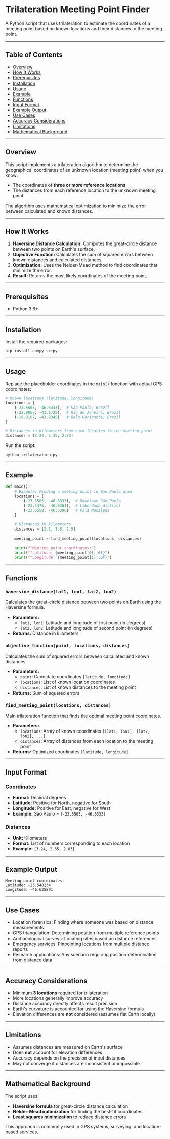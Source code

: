 # Trilateration Meeting Point Finder

A Python script that uses trilateration to estimate the coordinates of a meeting point based on known locations and their distances to the meeting point.

---

## Table of Contents

- [Overview](#overview)
- [How It Works](#how-it-works)
- [Prerequisites](#prerequisites)
- [Installation](#installation)
- [Usage](#usage)
- [Example](#example)
- [Functions](#functions)
- [Input Format](#input-format)
- [Example Output](#example-output)
- [Use Cases](#use-cases)
- [Accuracy Considerations](#accuracy-considerations)
- [Limitations](#limitations)
- [Mathematical Background](#mathematical-background)

---

## Overview

This script implements a trilateration algorithm to determine the geographical coordinates of an unknown location (meeting point) when you know:

- The coordinates of **three or more reference locations**
- The distances from each reference location to the unknown meeting point

The algorithm uses mathematical optimization to minimize the error between calculated and known distances.

---

## How It Works

1. **Haversine Distance Calculation:** Computes the great-circle distance between two points on Earth's surface.
2. **Objective Function:** Calculates the sum of squared errors between known distances and calculated distances.
3. **Optimization:** Uses the Nelder-Mead method to find coordinates that minimize the error.
4. **Result:** Returns the most likely coordinates of the meeting point.

---

## Prerequisites

- Python 3.6+

---

## Installation

Install the required packages:

```bash
pip install numpy scipy
```

---

## Usage

Replace the placeholder coordinates in the `main()` function with actual GPS coordinates:

```python
# Known locations (latitude, longitude)
locations = [
    (-23.5505, -46.6333),  # São Paulo, Brazil
    (-22.9068, -43.1729),  # Rio de Janeiro, Brazil
    (-19.9167, -43.9345)   # Belo Horizonte, Brazil
]

# Distances in kilometers from each location to the meeting point
distances = [3.24, 2.35, 2.83]
```

Run the script:

```bash
python trilateration.py
```

---

## Example

```python
def main():
    # Example: Finding a meeting point in São Paulo area
    locations = [
        (-23.5505, -46.6333),  # Downtown São Paulo
        (-23.5475, -46.6361),  # Liberdade district
        (-23.5558, -46.6396)   # Vila Madalena
    ]
    
    # Distances in kilometers
    distances = [2.1, 1.8, 2.5]
    
    meeting_point = find_meeting_point(locations, distances)
    
    print(f"Meeting point coordinates:")
    print(f"Latitude: {meeting_point[0]:.6f}")
    print(f"Longitude: {meeting_point[1]:.6f}")
```

---

## Functions

### `haversine_distance(lat1, lon1, lat2, lon2)`

Calculates the great-circle distance between two points on Earth using the Haversine formula.

- **Parameters:**
  - `lat1, lon1`: Latitude and longitude of first point (in degrees)
  - `lat2, lon2`: Latitude and longitude of second point (in degrees)
- **Returns:** Distance in kilometers

### `objective_function(point, locations, distances)`

Calculates the sum of squared errors between calculated and known distances.

- **Parameters:**
  - `point`: Candidate coordinates `[latitude, longitude]`
  - `locations`: List of known location coordinates
  - `distances`: List of known distances to the meeting point
- **Returns:** Sum of squared errors

### `find_meeting_point(locations, distances)`

Main trilateration function that finds the optimal meeting point coordinates.

- **Parameters:**
  - `locations`: Array of known coordinates `[[lat1, lon1], [lat2, lon2], ...]`
  - `distances`: Array of distances from each location to the meeting point
- **Returns:** Optimized coordinates `[latitude, longitude]`

---

## Input Format

### Coordinates

- **Format:** Decimal degrees
- **Latitude:** Positive for North, negative for South
- **Longitude:** Positive for East, negative for West
- **Example:** São Paulo = `(-23.5505, -46.6333)`

### Distances

- **Unit:** Kilometers
- **Format:** List of numbers corresponding to each location
- **Example:** `[3.24, 2.35, 2.83]`

---

## Example Output

```
Meeting point coordinates:
Latitude: -23.548234
Longitude: -46.635891
```

---

## Use Cases

- Location forensics: Finding where someone was based on distance measurements
- GPS triangulation: Determining position from multiple reference points
- Archaeological surveys: Locating sites based on distance references
- Emergency services: Pinpointing locations from multiple distance reports
- Research applications: Any scenario requiring position determination from distance data

---

## Accuracy Considerations

- Minimum **3 locations** required for trilateration
- More locations generally improve accuracy
- Distance accuracy directly affects result precision
- Earth's curvature is accounted for using the Haversine formula
- Elevation differences are **not** considered (assumes flat Earth locally)

---

## Limitations

- Assumes distances are measured on Earth's surface
- Does **not** account for elevation differences
- Accuracy depends on the precision of input distances
- May not converge if distances are inconsistent or impossible

---

## Mathematical Background

The script uses:

- **Haversine formula** for great-circle distance calculation
- **Nelder-Mead optimization** for finding the best-fit coordinates
- **Least squares minimization** to reduce distance errors

This approach is commonly used in GPS systems, surveying, and location-based services.
